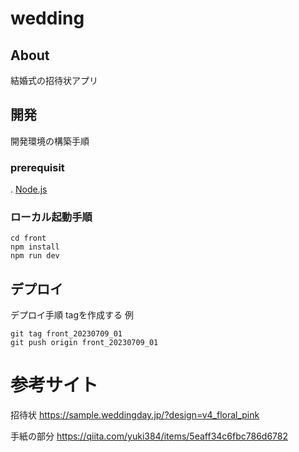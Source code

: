 # wedding

## About

結婚式の招待状アプリ

## 開発

開発環境の構築手順

### prerequisit

. [Node.js](https://nodejs.org/ja)

### ローカル起動手順

```
cd front
npm install
npm run dev
```

## デプロイ

デプロイ手順
tagを作成する
例
```
git tag front_20230709_01
git push origin front_20230709_01
```


# 参考サイト

招待状
https://sample.weddingday.jp/?design=v4_floral_pink

手紙の部分
https://qiita.com/yuki384/items/5eaff34c6fbc786d6782
